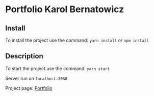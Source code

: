 # Portfolio Karol Bernatowicz

## Install

To install the project use the command: `yarn install` or `npm install`

## Description

To start the project use the command: `yarn start`


Server run on `localhost:3030`


Project page: [Portfolio](https://a20ff442-f509-4801-a730-4ebf74ca4a86-00-34bmphcduzjjt.picard.replit.dev/)
